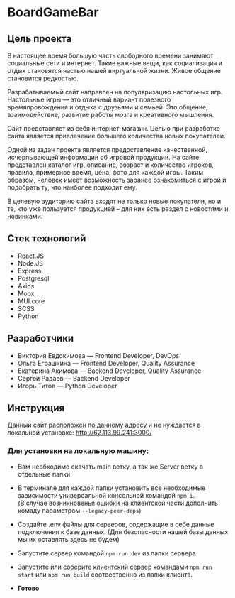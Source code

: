 # BoardGameBar

## Цель проекта

В настоящее время большую часть свободного времени занимают социальные сети и интернет. Такие важные вещи, как социализация и отдых становятся частью нашей виртуальной жизни. Живое общение становится редкостью.

Разрабатываемый сайт направлен на популяризацию настольных игр. Настольные игры — это отличный вариант полезного времяпровождения и отдыха с друзьями и семьей. Это общение, взаимодействие, развитие работы мозга и креативного мышления. 

Сайт представляет из себя интернет-магазин. Целью при разработке сайта является привлечение большего количества новых покупателей.

Одной из задач проекта является предоставление качественной, исчерпывающей информации об игровой продукции. На сайте представлен каталог игр, описание, возраст и количество игроков, правила, примерное время, цена, фото для каждой игры. Таким образом, человек имеет возможность заранее ознакомиться с игрой и подобрать ту, что наиболее подходит ему.

В целевую аудиторию сайта входят не только новые покупатели, но и те, кто уже пользуется продукцией – для них есть раздел с новостями и новинками.

## Стек технологий

- React.JS
- Node.JS
- Express
- Postgresql
- Axios
- Mobx
- MUI.core
- SCSS
- Python

## Разработчики

- Виктория Евдокимова — Frontend Developer, DevOps
- Ольга Еграшкина — Frontend Developer, Quality Assurance
- Екатерина Акимова — Backend Developer, Quality Assurance
- Сергей Радаев — Backend Developer
- Игорь Титов — Python Developer

## Инструкция

Данный сайт расположен по данному адресу и не нуждается в локальной установке: http://62.113.99.241:3000/

### Для установки на локальную машину:

- Вам необходимо скачать main ветку, а так же Server ветку в отдельные папки.

- В терминале для каждой папки установить все необходимые зависимости универсальной консольной командой `npm i`.  
(В случае возникновенья ошибки на клиентской части дополнить комаду параметром `--legacy-peer-deps`)

- Создайте .env файлы для серверов, содержащие в себе данные подключения к базе данных. (Для безопасности нашей базы данных мы их оставлять здесь не будем)

- Запустите сервер командой `npm run dev` из папки сервера

- Запустите или соберите клиентский сервер командами `npm run start` или `npm run build` соотвественно из папки клиента.

- **Готово**


